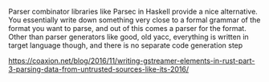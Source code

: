 Parser combinator libraries like Parsec in Haskell provide a nice alternative. You essentially write down something very close to a formal grammar of the format you want to parse, and out of this comes a parser for the format. Other than parser generators like good, old yacc, everything is written in target language though, and there is no separate code generation step

https://coaxion.net/blog/2016/11/writing-gstreamer-elements-in-rust-part-3-parsing-data-from-untrusted-sources-like-its-2016/
